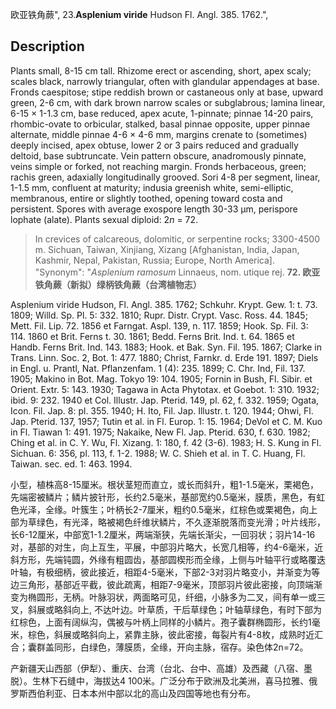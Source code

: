 欧亚铁角蕨",
23.**Asplenium viride** Hudson Fl. Angl. 385. 1762.",

## Description
Plants small, 8-15 cm tall. Rhizome erect or ascending, short, apex scaly; scales black, narrowly triangular, often with glandular appendages at base. Fronds caespitose; stipe reddish brown or castaneous only at base, upward green, 2-6 cm, with dark brown narrow scales or subglabrous; lamina linear, 6-15 × 1-1.3 cm, base reduced, apex acute, 1-pinnate; pinnae 14-20 pairs, rhombic-ovate to orbicular, stalked, basal pinnae opposite, upper pinnae alternate, middle pinnae 4-6 × 4-6 mm, margins crenate to (sometimes) deeply incised, apex obtuse, lower 2 or 3 pairs reduced and gradually deltoid, base subtruncate. Vein pattern obscure, anadromously pinnate, veins simple or forked, not reaching margin. Fronds herbaceous, green; rachis green, adaxially longitudinally grooved. Sori 4-8 per segment, linear, 1-1.5 mm, confluent at maturity; indusia greenish white, semi-elliptic, membranous, entire or slightly toothed, opening toward costa and persistent. Spores with average exospore length 30-33 µm, perispore lophate (alate). Plants sexual diploid: 2*n* = 72.

> In crevices of calcareous, dolomitic, or serpentine rocks; 3300-4500 m. Sichuan, Taiwan, Xinjiang, Xizang [Afghanistan, India, Japan, Kashmir, Nepal, Pakistan, Russia; Europe, North America].
  "Synonym": "*Asplenium ramosum* Linnaeus, nom. utique rej.
**72. 欧亚铁角蕨（新拟）绿柄铁角蕨（台湾植物志）**

Asplenium viride Hudson, Fl. Angl. 385. 1762; Schkuhr. Krypt. Gew. 1: t. 73. 1809; Willd. Sp. Pl. 5: 332. 1810; Rupr. Distr. Crypt. Vasc. Ross. 44. 1845; Mett. Fil. Lip. 72. 1856 et Farngat. Aspl. 139, n. 117. 1859; Hook. Sp. Fil. 3: 114. 1860 et Brit. Ferns t. 30. 1861; Bedd. Ferns Brit. Ind. t. 64. 1865 et Handb. Ferns Brit. Ind. 143. 1883; Hook. et Bak. Syn. Fil. 195. 1867; Clarke in Trans. Linn. Soc. 2, Bot. 1: 477. 1880; Christ, Farnkr. d. Erde 191. 1897; Diels in Engl. u. Prantl, Nat. Pflanzenfam. 1 (4): 235. 1899; C. Chr. Ind, Fil. 137. 1905; Makino in Bot. Mag. Tokyo 19: 104. 1905; Fornin in Bush, Fl. Sibir. et Orient. Extr. 5: 143. 1930; Tagawa in Acta Phytotax. et Goebot. 1: 310. 1932; ibid. 9: 232. 1940 et Col. Illustr. Jap. Pterid. 149, pl. 62, f. 332. 1959; Ogata, Icon. Fil. Jap. 8: pl. 355. 1940; H. Ito, Fil. Jap. Illustr. t. 120. 1944; Ohwi, Fl. Jap. Pterid. 137, 1957; Tutin et al. in Fl. Europ. 1: 15. 1964; DeVol et C. M. Kuo in Fl. Tiawan 1: 491. 1975; Nakaike, New Fl. Jap. Pterid. 630, f. 630. 1982; Ching et al. in C. Y. Wu, Fl. Xizang. 1: 180, f. 42 (3-6). 1983; H. S. Kung in Fl. Sichuan. 6: 356, pl. 113, f. 1-2. 1988; W. C. Shieh et al. in T. C. Huang, Fl. Taiwan. sec. ed. 1: 463. 1994.

小型，植株高8-15厘米。根状茎短而直立，或长而斜升，粗1-1.5毫米，栗褐色，先端密被鳞片；鳞片披针形，长约2.5毫米，基部宽约0.5毫米，膜质，黑色，有虹色光泽，全缘。叶簇生；叶柄长2-7厘米，粗约0.5毫米，红棕色或栗褐色，向上部为草绿色，有光泽，略被褐色纤维状鳞片，不久逐渐脱落而变光滑；叶片线形，长6-12厘米，中部宽1-1.2厘米，两端渐狭，先端长渐尖，一回羽状；羽片14-16对，基部的对生，向上互生，平展，中部羽片略大，长宽几相等，约4-6毫米，近斜方形，先端钝圆，外缘有粗圆齿，基部圆楔形而全缘，上侧与叶轴平行或略覆迭叶轴，有极细柄，彼此接近，相距4-5毫米，下部2-3对羽片略变小，并渐变为等边三角形，基部近平截，彼此疏离，相距7-9毫米，顶部羽片彼此密接，向顶端渐变为椭圆形，无柄。叶脉羽状，两面略可见，纤细，小脉多为二叉，间有单一或三叉，斜展或略斜向上, 不达叶边。叶草质，干后草绿色；叶轴草绿色，有时下部为红棕色，上面有阔纵沟，偶被与叶柄上同样的小鳞片。孢子囊群椭圆形，长约1毫米，棕色，斜展或略斜向上，紧靠主脉，彼此密接，每裂片有4-8枚，成熟时近汇合；囊群盖同形，白绿色，薄膜质，全缘，开向主脉，宿存。染色体2n=72。

产新疆天山西部（伊犁）、重庆、台湾（台北、台中、高雄）及西藏（八宿、墨脱）。生林下石缝中，海拔达4 100米。广泛分布于欧洲及北美洲，喜马拉雅、俄罗斯西伯利亚、日本本州中部以北的高山及四国等地也有分布。
